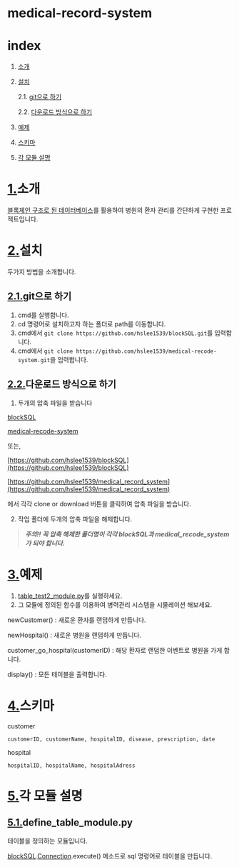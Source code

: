 medical-record-system
======
# index
1. [소개](#1.소개)
2. [설치](#2.설치)

    2.1. [git으로 하기](#2.1.git으로-하기)

    2.2. [다운로드 방식으로 하기](#2.2.다운로드-방식으로-하기)
3. [예제](#3.예제)
4. [스키마](#4.스키마)
5. [각 모듈 설명](#5.각-모듈-설명)

# [1.](#index)소개
 [블록체인 구조로 된 데이터베이스](https://github.com/hslee1539/blockSQL)를 활용하여 병원의 환자 관리를 간단하게 구현한 프로젝트입니다.

# [2.](#index)설치
두가지 방법을 소개합니다.

## [2.1.](#2.설치)git으로 하기
1. cmd를 실행합니다.
2. cd 명령어로 설치하고자 하는 폴더로 path를 이동합니다.
3. cmd에서 `git clone https://github.com/hslee1539/blockSQL.git`를 입력합니다.
4. cmd에서 `git clone https://github.com/hslee1539/medical-recode-system.git`을 입력합니다.

## [2.2.](#2.설치)다운로드 방식으로 하기
1. 두개의 압축 파일을 받습니다

[blockSQL](https://github.com/hslee1539/blockSQL/archive/master.zip)

[medical-recode-system](https://github.com/hslee1539/medical_record_system/archive/master.zip)

또는,

[https://github.com/hslee1539/blockSQL](https://github.com/hslee1539/blockSQL)

[https://github.com/hslee1539/medical_record_system](https://github.com/hslee1539/medical_record_system)

에서 각각 clone or download 버튼을 클릭하여 압축 파일을 받습니다.

2. 작업 폴더에 두개의 압축 파일을 해제합니다.

> ***주의!! 꼭 압축 해제한 폴더명이 각각 blockSQL과 medical_recode_system가 되야 합니다.***
# [3.](#idex)예제

1. [table_test2_module.py](./test/table_test2_module.py)를 실행하세요.
2. 그 모듈에 정의된 함수를 이용하여 병력관리 시스템을 시물레이션 해보세요.

newCustomer() : 새로운 환자를 랜덤하게 만듭니다.

newHospital() : 새로운 병원을 랜덤하게 만듭니다.

customer_go_hospital(customerID) : 해당 환자로 랜덤한 이벤트로 병원을 가게 합니다.

display() : 모든 테이블을 출력합니다.


# [4.](#index)스키마
customer

    customerID, customerName, hospitalID, disease, prescription, date

hospital

    hospitalID, hospitalName, hospitalAdress

# [5.](#index)각 모듈 설명
## [5.1.](#5.각-모듈-설명)define_table_module.py
테이블을 정의하는 모듈입니다. 

[blockSQL](https://github.com/hslee1539/blockSQL).[Connection](https://github.com/hslee1539/blockSQL/blob/master/connection_module.py).execute() 메소드로 sql 명령어로 테이블을 만듭니다.
